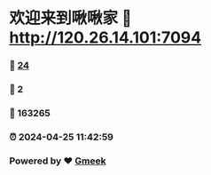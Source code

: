 # 欢迎来到啾啾家 :link: http://120.26.14.101:7094 
### :page_facing_up: [24](http://120.26.14.101:7094/tag.html) 
### :speech_balloon: 2 
### :hibiscus: 163265 
### :alarm_clock: 2024-04-25 11:42:59 
### Powered by :heart: [Gmeek](https://github.com/Meekdai/Gmeek)
